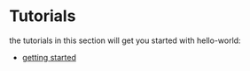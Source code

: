 Tutorials
=========

the tutorials in this section will get you started with hello-world:

* [getting started](/getting-started.md)